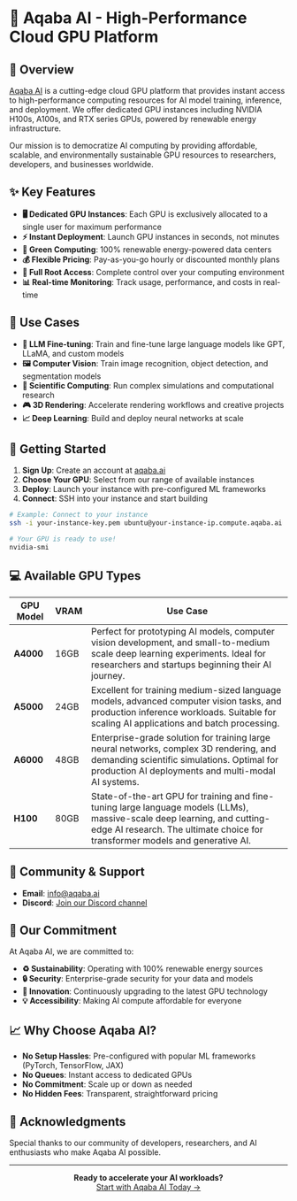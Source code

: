 # 🚀 Aqaba AI - High-Performance Cloud GPU Platform

## 🌟 Overview

[Aqaba AI](https://aqaba.ai) is a cutting-edge cloud GPU platform that provides instant access to high-performance computing resources for AI model training, inference, and deployment. We offer dedicated GPU instances including NVIDIA H100s, A100s, and RTX series GPUs, powered by renewable energy infrastructure.

Our mission is to democratize AI computing by providing affordable, scalable, and environmentally sustainable GPU resources to researchers, developers, and businesses worldwide.

## ✨ Key Features

- **🖥️ Dedicated GPU Instances**: Each GPU is exclusively allocated to a single user for maximum performance
- **⚡ Instant Deployment**: Launch GPU instances in seconds, not minutes
- **🌱 Green Computing**: 100% renewable energy-powered data centers
- **💰 Flexible Pricing**: Pay-as-you-go hourly or discounted monthly plans
- **🔧 Full Root Access**: Complete control over your computing environment
- **📊 Real-time Monitoring**: Track usage, performance, and costs in real-time

## 🎯 Use Cases

- **🤖 LLM Fine-tuning**: Train and fine-tune large language models like GPT, LLaMA, and custom models
- **🖼️ Computer Vision**: Train image recognition, object detection, and segmentation models
- **🧬 Scientific Computing**: Run complex simulations and computational research
- **🎮 3D Rendering**: Accelerate rendering workflows and creative projects
- **📈 Deep Learning**: Build and deploy neural networks at scale

## 🚀 Getting Started

1. **Sign Up**: Create an account at [aqaba.ai](https://aqaba.ai)
2. **Choose Your GPU**: Select from our range of available instances
3. **Deploy**: Launch your instance with pre-configured ML frameworks
4. **Connect**: SSH into your instance and start building

```bash
# Example: Connect to your instance
ssh -i your-instance-key.pem ubuntu@your-instance-ip.compute.aqaba.ai

# Your GPU is ready to use!
nvidia-smi
```
## 💻 Available GPU Types

| GPU Model | VRAM | Use Case |
|-----------|------|----------|
| **A4000** | 16GB | Perfect for prototyping AI models, computer vision development, and small-to-medium scale deep learning experiments. Ideal for researchers and startups beginning their AI journey. |
| **A5000** | 24GB | Excellent for training medium-sized language models, advanced computer vision tasks, and production inference workloads. Suitable for scaling AI applications and batch processing. |
| **A6000** | 48GB | Enterprise-grade solution for training large neural networks, complex 3D rendering, and demanding scientific simulations. Optimal for production AI deployments and multi-modal AI systems. |
| **H100** | 80GB | State-of-the-art GPU for training and fine-tuning large language models (LLMs), massive-scale deep learning, and cutting-edge AI research. The ultimate choice for transformer models and generative AI. |


## 🤝 Community & Support

- **Email**: [info@aqaba.ai](mailto:info@aqaba.ai)
- **Discord**: [Join our Discord channel](https://discord.gg/wPgj3Rpd)

## 🌱 Our Commitment

At Aqaba AI, we are committed to:

- **♻️ Sustainability**: Operating with 100% renewable energy sources
- **🔒 Security**: Enterprise-grade security for your data and models
- **🚀 Innovation**: Continuously upgrading to the latest GPU technology
- **💡 Accessibility**: Making AI compute affordable for everyone

## 📈 Why Choose Aqaba AI?

- **No Setup Hassles**: Pre-configured with popular ML frameworks (PyTorch, TensorFlow, JAX)
- **No Queues**: Instant access to dedicated GPUs
- **No Commitment**: Scale up or down as needed
- **No Hidden Fees**: Transparent, straightforward pricing

## 🙏 Acknowledgments

Special thanks to our community of developers, researchers, and AI enthusiasts who make Aqaba AI possible.

---

<div align="center">
  <strong>Ready to accelerate your AI workloads?</strong><br>
  <a href="https://aqaba.ai">Start with Aqaba AI Today →</a>
</div>
